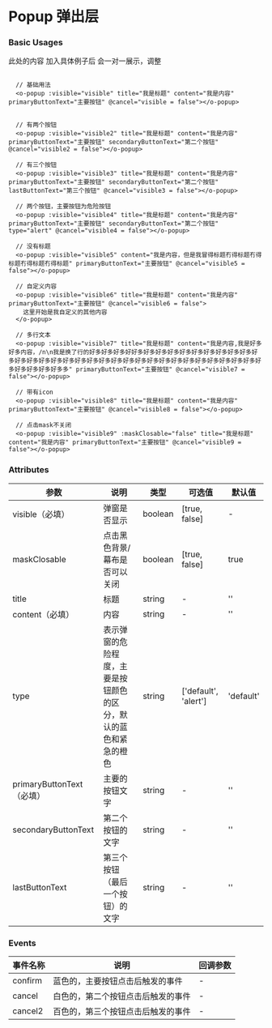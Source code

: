 # Popup 弹出层

### Basic Usages
<template>
  例子引入有点问题，暂时空着
  <div class="box">
    <!-- <oIcon></oIcon> -->
  </div>
</template>

此处的内容 加入具体例子后 会一对一展示，调整
```vue

  // 基础用法
  <o-popup :visible="visible" title="我是标题" content="我是内容" primaryButtonText="主要按钮" @cancel="visible = false"></o-popup>


  // 有两个按钮
  <o-popup :visible="visible2" title="我是标题" content="我是内容" primaryButtonText="主要按钮" secondaryButtonText="第二个按钮" @cancel="visible2 = false"></o-popup>

  // 有三个按钮
  <o-popup :visible="visible3" title="我是标题" content="我是内容" primaryButtonText="主要按钮" secondaryButtonText="第二个按钮" lastButtonText="第三个按钮" @cancel="visible3 = false"></o-popup>

  // 两个按钮，主要按钮为危险按钮
  <o-popup :visible="visible4" title="我是标题" content="我是内容" primaryButtonText="主要按钮" secondaryButtonText="第二个按钮" type="alert" @cancel="visible4 = false"></o-popup>

  // 没有标题
  <o-popup :visible="visible5" content="我是内容，但是我冒得标题冇得标题冇得标题冇得标题冇得标题" primaryButtonText="主要按钮" @cancel="visible5 = false"></o-popup>

  // 自定义内容
  <o-popup :visible="visible6" title="我是标题" content="我是内容" primaryButtonText="主要按钮" @cancel="visible6 = false">
    这里开始是我自定义的其他内容
  </o-popup>
  
  // 多行文本
  <o-popup :visible="visible7" title="我是标题" content="我是内容,我是好多好多内容，/n\n我是换了行的好多好多好多好好多好多好多好多好多好多好多好多好多好多好多好多好多好多好多好多好多好多好多好多好多好多好多好多好多好多好多好多好多好多好多好多好多好多好多好多多" primaryButtonText="主要按钮" @cancel="visible7 = false"></o-popup>

  // 带有icon
  <o-popup :visible="visible8" title="我是标题" content="我是内容" primaryButtonText="主要按钮" @cancel="visible8 = false"></o-popup>

  // 点击mask不关闭
  <o-popup :visible="visible9" :maskClosable="false" title="我是标题" content="我是内容" primaryButtonText="主要按钮" @cancel="visible9 = false"></o-popup>
```

### Attributes

| 参数       | 说明    | 类型      | 可选值       | 默认值   |
|---------- |-------- |---------- |-------------  |-------- |
|visible（必填）            | 弹窗是否显示  |  boolean  | [true, false] | -  |
|maskClosable       | 点击黑色背景/幕布是否可以关闭  |  boolean  | [true, false] |  true |
|title              | 标题  |  string  | - |  '' |
|content（必填）            | 内容  |  string  | - |  '' |
|type               | 表示弹窗的危险程度，主要是按钮颜色的区分，默认的蓝色和紧急的橙色  |  string  | ['default', 'alert'] |  'default' |
|primaryButtonText（必填）  | 主要的按钮文字  |  string  | - |  '' |
|secondaryButtonText| 第二个按钮的文字  |  string  | - |  '' |
|lastButtonText     | 第三个按钮（最后一个按钮）的文字  |  string  | - |  '' |

### Events
| 事件名称 | 说明 | 回调参数 |
|---------|---------|---------|
| confirm | 蓝色的，主要按钮点击后触发的事件 | - |
| cancel  | 白色的，第二个按钮点击后触发的事件 | - |
| cancel2 | 百色的，第三个按钮点击后触发的事件 | - |

<style lang="less">
  .box {
    padding: 30px 16px;
    width:375px;
    background-color: #303030; 
  }
</style>